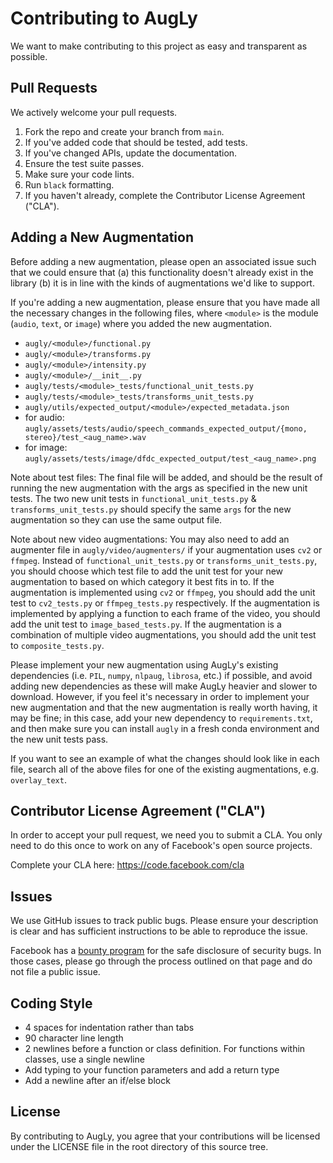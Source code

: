 # Contributing to AugLy
We want to make contributing to this project as easy and transparent as
possible.

## Pull Requests
We actively welcome your pull requests.

1. Fork the repo and create your branch from `main`.
2. If you've added code that should be tested, add tests.
3. If you've changed APIs, update the documentation.
4. Ensure the test suite passes.
5. Make sure your code lints.
6. Run `black` formatting.
7. If you haven't already, complete the Contributor License Agreement ("CLA").

## Adding a New Augmentation

Before adding a new augmentation, please open an associated issue such that we could ensure that (a) this functionality doesn't already exist in the library (b) it is in line with the kinds of augmentations we'd like to support.

If you're adding a new augmentation, please ensure that you have made all the necessary changes in the following files, where `<module>` is the module (`audio`, `text`, or `image`) where you added the new augmentation.
- `augly/<module>/functional.py`
- `augly/<module>/transforms.py`
- `augly/<module>/intensity.py`
- `augly/<module>/__init__.py`
- `augly/tests/<module>_tests/functional_unit_tests.py`
- `augly/tests/<module>_tests/transforms_unit_tests.py`
- `augly/utils/expected_output/<module>/expected_metadata.json`
- for audio: `augly/assets/tests/audio/speech_commands_expected_output/{mono, stereo}/test_<aug_name>.wav`
- for image: `augly/assets/tests/image/dfdc_expected_output/test_<aug_name>.png`

Note about test files: The final file will be added, and should be the result of running the new augmentation with the args as specified in the new unit tests. The two new unit tests in `functional_unit_tests.py` & `transforms_unit_tests.py` should specify the same `args` for the new augmentation so they can use the same output file.

Note about new video augmentations: You may also need to add an augmenter file in `augly/video/augmenters/` if your augmentation uses `cv2` or `ffmpeg`. Instead of `functional_unit_tests.py` or `transforms_unit_tests.py`, you should choose which test file to add the unit test for your new augmentation to based on which category it best fits in to. If the augmentation is implemented using `cv2` or `ffmpeg`, you should add the unit test to `cv2_tests.py` or `ffmpeg_tests.py` respectively. If the augmentation is implemented by applying a function to each frame of the video, you should add the unit test to `image_based_tests.py`. If the augmentation is a combination of multiple video augmentations, you should add the unit test to `composite_tests.py`.

Please implement your new augmentation using AugLy's existing dependencies (i.e. `PIL`, `numpy`, `nlpaug`, `librosa`, etc.) if possible, and avoid adding new dependencies as these will make AugLy heavier and slower to download. However, if you feel it's necessary in order to implement your new augmentation and that the new augmentation is really worth having, it may be fine; in this case, add your new dependency to `requirements.txt`, and then make sure you can install `augly` in a fresh conda environment and the new unit tests pass.

If you want to see an example of what the changes should look like in each file, search all of the above files for one of the existing augmentations, e.g. `overlay_text`.

## Contributor License Agreement ("CLA")
In order to accept your pull request, we need you to submit a CLA. You only need
to do this once to work on any of Facebook's open source projects.

Complete your CLA here: <https://code.facebook.com/cla>

## Issues
We use GitHub issues to track public bugs. Please ensure your description is
clear and has sufficient instructions to be able to reproduce the issue.

Facebook has a [bounty program](https://www.facebook.com/whitehat/) for the safe
disclosure of security bugs. In those cases, please go through the process
outlined on that page and do not file a public issue.

## Coding Style
* 4 spaces for indentation rather than tabs
* 90 character line length
* 2 newlines before a function or class definition. For functions within classes, use a single newline
* Add typing to your function parameters and add a return type
* Add a newline after an if/else block

## License
By contributing to AugLy, you agree that your contributions will be licensed
under the LICENSE file in the root directory of this source tree.
